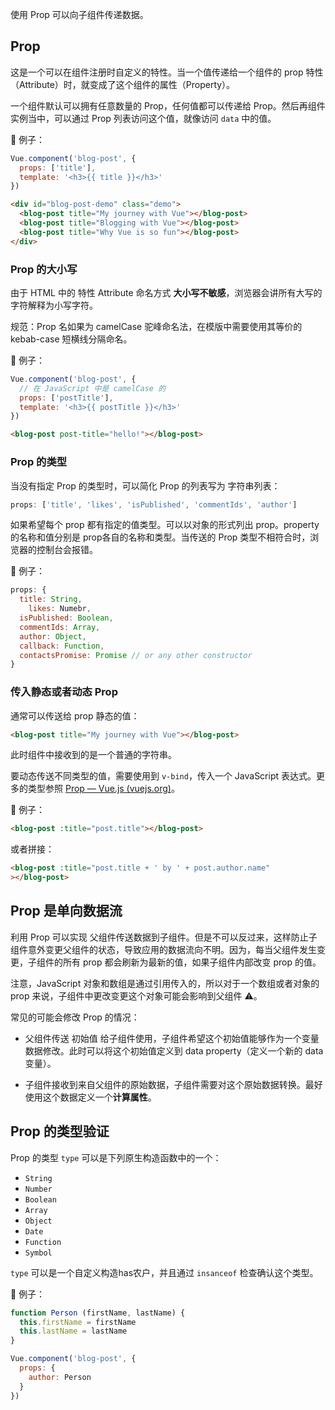 使用 Prop 可以向子组件传递数据。

## Prop

这是一个可以在组件注册时自定义的特性。当一个值传递给一个组件的 prop 特性（Attribute）时，就变成了这个组件的属性（Property）。

一个组件默认可以拥有任意数量的 Prop，任何值都可以传递给 Prop。然后再组件实例当中，可以通过 Prop 列表访问这个值，就像访问 `data` 中的值。

🌰 例子：

```js
Vue.component('blog-post', {
  props: ['title'],
  template: '<h3>{{ title }}</h3>'
})
```

```html
<div id="blog-post-demo" class="demo">
  <blog-post title="My journey with Vue"></blog-post>
  <blog-post title="Blogging with Vue"></blog-post>
  <blog-post title="Why Vue is so fun"></blog-post>
</div>
```



### Prop 的大小写

由于 HTML 中的 特性 Attribute 命名方式 **大小写不敏感**，浏览器会讲所有大写的字符解释为小写字符。

规范：Prop 名如果为 camelCase 驼峰命名法，在模版中需要使用其等价的 kebab-case 短横线分隔命名。

🌰 例子：

```js
Vue.component('blog-post', {
  // 在 JavaScript 中是 camelCase 的
  props: ['postTitle'],
  template: '<h3>{{ postTitle }}</h3>'
})
```

```html
<blog-post post-title="hello!"></blog-post>
```





### Prop 的类型

当没有指定 Prop 的类型时，可以简化 Prop 的列表写为 字符串列表：

```js
props: ['title', 'likes', 'isPublished', 'commentIds', 'author']
```



如果希望每个 prop 都有指定的值类型。可以以对象的形式列出 prop。property 的名称和值分别是 prop各自的名称和类型。当传送的 Prop 类型不相符合时，浏览器的控制台会报错。

🌰 例子：

```js
props: {
  title: String,
	likes: Numebr,
  isPublished: Boolean,
  commentIds: Array,
  author: Object,
  callback: Function,
  contactsPromise: Promise // or any other constructor
}
```



### 传入静态或者动态 Prop

通常可以传送给 prop 静态的值：

```html
<blog-post title="My journey with Vue"></blog-post>
```

此时组件中接收到的是一个普通的字符串。



要动态传送不同类型的值，需要使用到 `v-bind`，传入一个 JavaScript 表达式。更多的类型参照 [Prop — Vue.js (vuejs.org)](https://cn.vuejs.org/v2/guide/components-props.html#Prop-验证)。

🌰 例子：

```html
<blog-post :title="post.title"></blog-post>
```

或者拼接：

```html
<blog-post :title="post.title + ' by ' + post.author.name"
></blog-post>
```



## Prop 是单向数据流

利用 Prop 可以实现 父组件传送数据到子组件。但是不可以反过来，这样防止子组件意外变更父组件的状态，导致应用的数据流向不明。因为，每当父组件发生变更，子组件的所有 prop 都会刷新为最新的值，如果子组件内部改变 prop 的值。

注意，JavaScript 对象和数组是通过引用传入的，所以对于一个数组或者对象的 prop 来说，子组件中更改变更这个对象可能会影响到父组件 ⚠️。

常见的可能会修改 Prop 的情况：

+ 父组件传送 初始值 给子组件使用，子组件希望这个初始值能够作为一个变量数据修改。此时可以将这个初始值定义到 data property（定义一个新的 data 变量）。

+ 子组件接收到来自父组件的原始数据，子组件需要对这个原始数据转换。最好使用这个数据定义一个**计算属性**。

## Prop 的类型验证

Prop 的类型 `type` 可以是下列原生构造函数中的一个：

- `String`
- `Number`
- `Boolean`
- `Array`
- `Object`
- `Date`
- `Function`
- `Symbol`

`type` 可以是一个自定义构造has农户，并且通过 `insanceof` 检查确认这个类型。

🌰 例子：

```js
function Person (firstName, lastName) {
  this.firstName = firstName
  this.lastName = lastName
}
```

```js
Vue.component('blog-post', {
  props: {
    author: Person
  }
})
```



